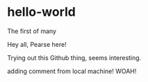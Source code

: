 # hello-world
The first of many

Hey all, Pearse here! 

Trying out this Github thing, seems interesting.

adding comment from local machine! WOAH!
